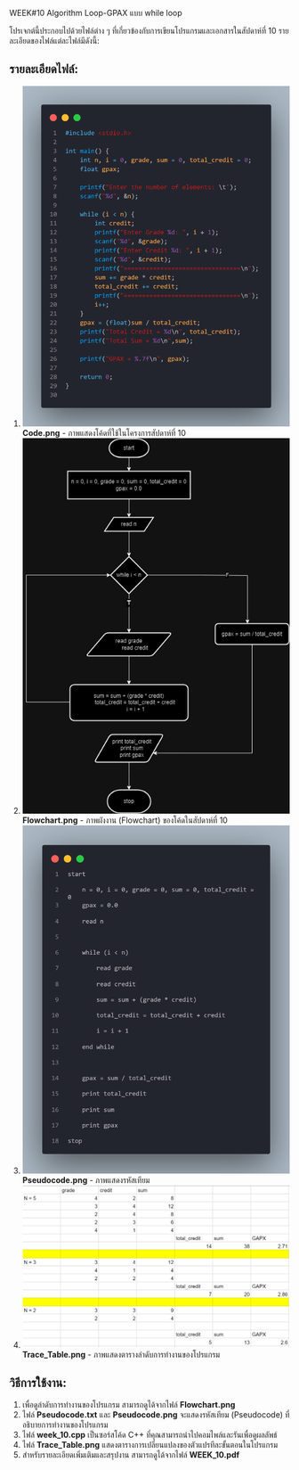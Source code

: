 WEEK#10 Algorithm  Loop-GPAX แบบ while loop


โปรเจกต์นี้ประกอบไปด้วยไฟล์ต่าง ๆ ที่เกี่ยวข้องกับการเขียนโปรแกรมและเอกสารในสัปดาห์ที่ 10 รายละเอียดของไฟล์แต่ละไฟล์มีดังนี้:

## รายละเอียดไฟล์:

1. ![Code.png](./Code.png)  
   **Code.png** - ภาพแสดงโค้ดที่ใช้ในโครงการสัปดาห์ที่ 10
2. ![Flowchart.png](./Flowchart.png)  
   **Flowchart.png** - ภาพผังงาน (Flowchart) ของโค้ดในสัปดาห์ที่ 10
3. ![Pseudocode.png](./Pseudocode.png)  
   **Pseudocode.png** - ภาพแสดงรหัสเทียม
5. ![Trace_Table.png](./Trace_Table.png)  
   **Trace_Table.png** - ภาพแสดงตารางลำดับการทำงานของโปรแกรม

## วิธีการใช้งาน:

1. เพื่อดูลำดับการทำงานของโปรแกรม สามารถดูได้จากไฟล์ **Flowchart.png**
2. ไฟล์ **Pseudocode.txt** และ **Pseudocode.png** จะแสดงรหัสเทียม (Pseudocode) ที่อธิบายการทำงานของโปรแกรม
3. ไฟล์ **week_10.cpp** เป็นซอร์สโค้ด C++ ที่คุณสามารถนำไปคอมไพล์และรันเพื่อดูผลลัพธ์
4. ไฟล์ **Trace_Table.png** แสดงตารางการเปลี่ยนแปลงของตัวแปรทีละขั้นตอนในโปรแกรม
5. สำหรับรายละเอียดเพิ่มเติมและสรุปงาน สามารถดูได้จากไฟล์ **WEEK_10.pdf**
